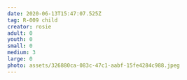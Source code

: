 ```yaml
---
date: 2020-06-13T15:47:07.525Z
tag: R-009 child
creator: rosie
adult: 0
youth: 0
small: 0
medium: 3
large: 0
photo: assets/326880ca-083c-47c1-aabf-15fe4284c988.jpeg
---
```

